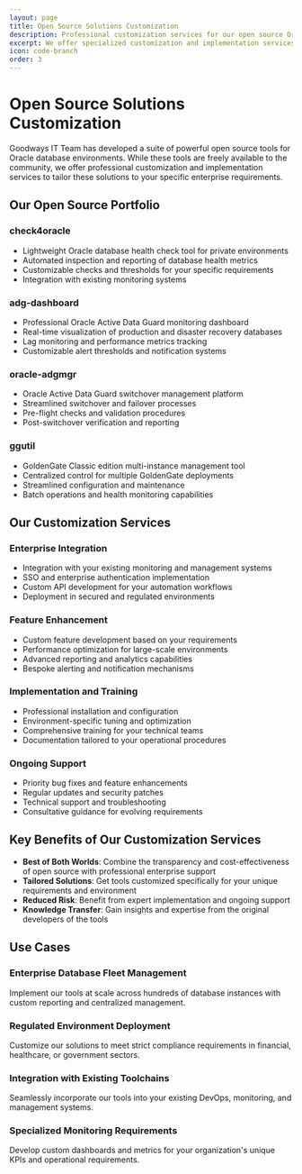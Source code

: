 ```yaml
---
layout: page
title: Open Source Solutions Customization
description: Professional customization services for our open source Oracle database tools.
excerpt: We offer specialized customization and implementation services for our suite of open source Oracle database management tools.
icon: code-branch
order: 3
---
```


# Open Source Solutions Customization

Goodways IT Team has developed a suite of powerful open source tools for Oracle database environments. While these tools are freely available to the community, we offer professional customization and implementation services to tailor these solutions to your specific enterprise requirements.

## Our Open Source Portfolio

### check4oracle

- Lightweight Oracle database health check tool for private environments
- Automated inspection and reporting of database health metrics
- Customizable checks and thresholds for your specific requirements
- Integration with existing monitoring systems

### adg-dashboard

- Professional Oracle Active Data Guard monitoring dashboard
- Real-time visualization of production and disaster recovery databases
- Lag monitoring and performance metrics tracking
- Customizable alert thresholds and notification systems

### oracle-adgmgr

- Oracle Active Data Guard switchover management platform
- Streamlined switchover and failover processes
- Pre-flight checks and validation procedures
- Post-switchover verification and reporting

### ggutil

- GoldenGate Classic edition multi-instance management tool
- Centralized control for multiple GoldenGate deployments
- Streamlined configuration and maintenance
- Batch operations and health monitoring capabilities

## Our Customization Services

### Enterprise Integration

- Integration with your existing monitoring and management systems
- SSO and enterprise authentication implementation
- Custom API development for your automation workflows
- Deployment in secured and regulated environments

### Feature Enhancement

- Custom feature development based on your requirements
- Performance optimization for large-scale environments
- Advanced reporting and analytics capabilities
- Bespoke alerting and notification mechanisms

### Implementation and Training

- Professional installation and configuration
- Environment-specific tuning and optimization
- Comprehensive training for your technical teams
- Documentation tailored to your operational procedures

### Ongoing Support

- Priority bug fixes and feature enhancements
- Regular updates and security patches
- Technical support and troubleshooting
- Consultative guidance for evolving requirements

## Key Benefits of Our Customization Services

- **Best of Both Worlds**: Combine the transparency and cost-effectiveness of open source with professional enterprise support
- **Tailored Solutions**: Get tools customized specifically for your unique requirements and environment
- **Reduced Risk**: Benefit from expert implementation and ongoing support
- **Knowledge Transfer**: Gain insights and expertise from the original developers of the tools

## Use Cases

### Enterprise Database Fleet Management
Implement our tools at scale across hundreds of database instances with custom reporting and centralized management.

### Regulated Environment Deployment
Customize our solutions to meet strict compliance requirements in financial, healthcare, or government sectors.

### Integration with Existing Toolchains
Seamlessly incorporate our tools into your existing DevOps, monitoring, and management systems.

### Specialized Monitoring Requirements
Develop custom dashboards and metrics for your organization's unique KPIs and operational requirements.
